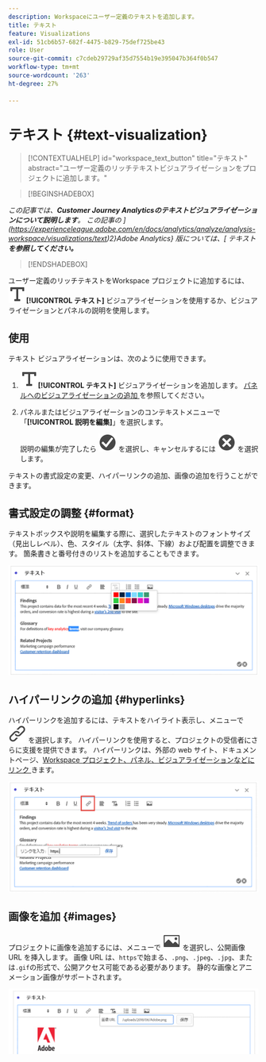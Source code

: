 ```yaml
---
description: Workspaceにユーザー定義のテキストを追加します。
title: テキスト
feature: Visualizations
exl-id: 51cb6b57-682f-4475-b829-75def725be43
role: User
source-git-commit: c7cdeb29729af35d7554b19e395047b364f0b547
workflow-type: tm+mt
source-wordcount: '263'
ht-degree: 27%

---
```


# テキスト {#text-visualization}

<!-- markdownlint-disable MD034 -->

>[!CONTEXTUALHELP]
>id="workspace_text_button"
>title="テキスト"
>abstract="ユーザー定義のリッチテキストビジュアライゼーションをプロジェクトに追加します。"

<!-- markdownlint-enable MD034 -->


>[!BEGINSHADEBOX]

*この記事では、**Customer Journey Analyticsのテキストビジュアライゼーションについて説明します**。 この記事の ](https://experienceleague.adobe.com/en/docs/analytics/analyze/analysis-workspace/visualizations/text)2}Adobe Analytics} 版については、[ テキスト&#x200B;**を参照してください。***

>[!ENDSHADEBOX]


ユーザー定義のリッチテキストをWorkspace プロジェクトに追加するには、![ テキスト ](/help/assets/icons/Text.svg)**[!UICONTROL テキスト]** ビジュアライゼーションを使用するか、ビジュアライゼーションとパネルの説明を使用します。

## 使用

テキスト ビジュアライゼーションは、次のように使用できます。

1. ![ テキスト ](/help/assets/icons/Text.svg)**[!UICONTROL テキスト]** ビジュアライゼーションを追加します。 [ パネルへのビジュアライゼーションの追加 ](freeform-analysis-visualizations.md#add-visualizations-to-a-panel) を参照してください。

1. パネルまたはビジュアライゼーションのコンテキストメニューで「**[!UICONTROL 説明を編集]**」を選択します。

   説明の編集が完了したら ![CheckmarkCircle](/help/assets/icons/CheckmarkCircle.svg) を選択し、キャンセルするには ![CloseCircle](/help/assets/icons/CloseCircle.svg) を選択します。

テキストの書式設定の変更、ハイパーリンクの追加、画像の追加を行うことができます。

## 書式設定の調整 {#format}

テキストボックスや説明を編集する際に、選択したテキストのフォントサイズ（見出しレベル）、色、スタイル（太字、斜体、下線）および配置を調整できます。 箇条書きと番号付きのリストを追加することもできます。

![ テキストカラーパレットをハイライト表示するWorkspace プロジェクトのテキストオプション ](assets/format.png)

## ハイパーリンクの追加 {#hyperlinks}

ハイパーリンクを追加するには、テキストをハイライト表示し、メニューで ![ リンク ](/help/assets/icons/Link.svg) を選択します。 ハイパーリンクを使用すると、プロジェクトの受信者にさらに支援を提供できます。 ハイパーリンクは、外部の web サイト、ドキュメントページ、[Workspace プロジェクト、パネル、ビジュアライゼーションなどにリンク ](/help/analysis-workspace/curate-share/shareable-links.md) きます。

![ リンクアイコンがハイライト表示されたテキストオプション ](assets/hyperlink.png)

## 画像を追加 {#images}

プロジェクトに画像を追加するには、メニューで ![ 画像 ](/help/assets/icons/Image.svg) を選択し、公開画像 URL を挿入します。 画像 URL は、`https`で始まる、`.png`、`.jpeg`、`.jpg`、または`.gif`の形式で、公開アクセス可能である必要があります。 静的な画像とアニメーション画像がサポートされます。

![ 画像アイコンが選択されたテキストオプション ](assets/image.png)
